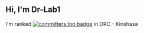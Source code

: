 ## Hi, I'm Dr-Lab1

I'm ranked 
[![committers.top badge](https://user-badge.committers.top/congo_kinshasa/Dr-Lab1.svg)](https://user-badge.committers.top/congo_kinshasa/Dr-Lab1)
in DRC - Kinshasa
